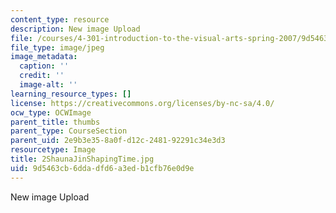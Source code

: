 ```yaml
---
content_type: resource
description: New image Upload
file: /courses/4-301-introduction-to-the-visual-arts-spring-2007/9d5463cb6ddadfd6a3edb1cfb76e0d9e_2ShaunaJinShapingTime.jpg
file_type: image/jpeg
image_metadata:
  caption: ''
  credit: ''
  image-alt: ''
learning_resource_types: []
license: https://creativecommons.org/licenses/by-nc-sa/4.0/
ocw_type: OCWImage
parent_title: thumbs
parent_type: CourseSection
parent_uid: 2e9b3e35-8a0f-d12c-2481-92291c34e3d3
resourcetype: Image
title: 2ShaunaJinShapingTime.jpg
uid: 9d5463cb-6dda-dfd6-a3ed-b1cfb76e0d9e
---
```

New image Upload